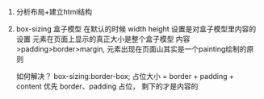 1. 分析布局+建立html结构
2. box-sizing
    盒子模型 
    在默认的时候 width height 设置是对盒子模型里内容的设置
    元素在页面上显示的真正大小是整个盒子模型
    内容>padding>border>margin,
    元素出现在页面山其实是一个painting绘制的原则

    如何解决？
    box-sizing:border-box;
    占位大小 = border + padding + content 
    优先 border、padding 占位， 剩下的才是内容的
